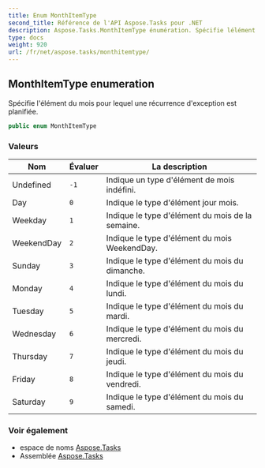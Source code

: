 ```yaml
---
title: Enum MonthItemType
second_title: Référence de l'API Aspose.Tasks pour .NET
description: Aspose.Tasks.MonthItemType énumération. Spécifie lélément du mois pour lequel une récurrence dexception est planifiée.
type: docs
weight: 920
url: /fr/net/aspose.tasks/monthitemtype/
---
```

## MonthItemType enumeration

Spécifie l'élément du mois pour lequel une récurrence d'exception est planifiée.

```csharp
public enum MonthItemType
```

### Valeurs

| Nom | Évaluer | La description |
| --- | --- | --- |
| Undefined | `-1` | Indique un type d'élément de mois indéfini. |
| Day | `0` | Indique le type d'élément jour mois. |
| Weekday | `1` | Indique le type d'élément du mois de la semaine. |
| WeekendDay | `2` | Indique le type d'élément du mois WeekendDay. |
| Sunday | `3` | Indique le type d'élément du mois du dimanche. |
| Monday | `4` | Indique le type d'élément du mois du lundi. |
| Tuesday | `5` | Indique le type d'élément du mois du mardi. |
| Wednesday | `6` | Indique le type d'élément du mois du mercredi. |
| Thursday | `7` | Indique le type d'élément du mois du jeudi. |
| Friday | `8` | Indique le type d'élément du mois du vendredi. |
| Saturday | `9` | Indique le type d'élément du mois du samedi. |

### Voir également

* espace de noms [Aspose.Tasks](../../aspose.tasks/)
* Assemblée [Aspose.Tasks](../../)


